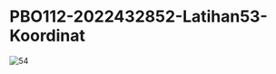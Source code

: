 # PBO112-2022432852-Latihan53-Koordinat
![54](https://user-images.githubusercontent.com/80507776/112746984-b4925c80-8fdc-11eb-8318-aed04bdb12a4.JPG)

